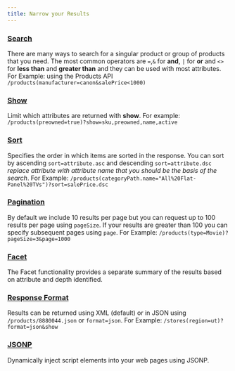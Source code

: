 ```yaml
---
title: Narrow your Results
---
```


### [Search](/documentation#advancedSearch-search)
There are many ways to search for a singular product or group of products that you need. The most common operators are `=`,`&` for **and**, `|` for **or** and `<>` for **less than** and **greater than** and they can be used with most attributes. For Example: using the Products API `/products(manufacturer=canon&salePrice<1000)`

### [Show](/documentation#show-show)
Limit which attributes are returned with **show**. For example: `/products(preowned=true)?show=sku,preowned,name,active`

### [Sort](/documentation#sort-sort)
Specifies the order in which items are sorted in the response. You can sort by ascending `sort=attribute.asc` and descending `sort=attribute.dsc` *replace attribute with attribute name that you should be the basis of the search*. For Example: `/products(categoryPath.name="All%20Flat-Panel%20TVs")?sort=salePrice.dsc`

### [Pagination](/documentation#pagination-pagination)
By default we include 10 results per page but you can request up to 100 results per page using `pageSize`. If your results are greater than 100 you can specify subsequent pages using `page`. For Example: `/products(type=Movie)?pageSize=3&page=1000`

### [Facet](/documentation#facets-facets)
The Facet functionality provides a separate summary of the results based on attribute and depth identified.

### [Response Format](/documentation#responseFormat-response-format)
Results can be returned using XML (default) or in JSON using `/products/8880044.json` or `format=json`. For Example: `/stores(region=ut)?format=json&show`

### [JSONP](/documentation#responseFormat-response-format)
Dynamically inject script elements into your web pages using JSONP.